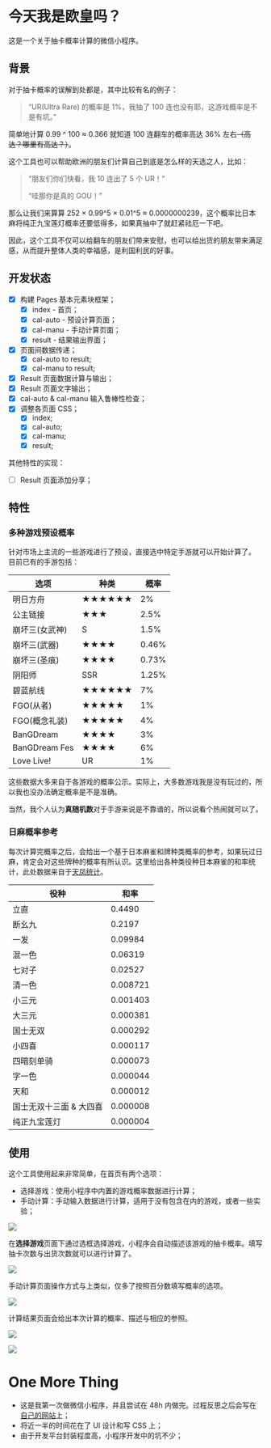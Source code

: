 


# 今天我是欧皇吗？
这是一个关于抽卡概率计算的微信小程序。

## 背景

对于抽卡概率的误解到处都是，其中比较有名的例子：

> “UR(Ultra Rare) 的概率是 1%，我抽了 100 连也没有耶，这游戏概率是不是有坑。”

简单地计算 0.99 ^ 100 ≈ 0.366 就知道 100 连翻车的概率高达 36% 左右~~（高达？哪里有高达？）~~。

这个工具也可以帮助欧洲的朋友们计算自己到底是怎么样的天选之人，比如：

> “朋友们你们快看，我 10 连出了 5 个 UR！”
>
> “哇那你是真的 GOU！”

那么让我们来算算 252 × 0.99^5 × 0.01^5 ≈ 0.0000000239，这个概率比日本麻将纯正九宝莲灯概率还要低得多，如果真抽中了就赶紧祛厄一下吧。

因此，这个工具不仅可以给翻车的朋友们带来安慰，也可以给出货的朋友带来满足感，从而提升整体人类的幸福感，是利国利民的好事。

## 开发状态

- [x] 构建 Pages 基本元素块框架；
  - [x] index - 首页；
  - [x] cal-auto - 预设计算页面；
  - [x] cal-manu - 手动计算页面；
  - [x] result - 结果输出界面；
- [x] 页面间数据传递；
  - [x] cal-auto to result;
  - [x] cal-manu to result;
- [x] Result 页面数据计算与输出；
- [x] Result 页面文字输出；
- [x] cal-auto & cal-manu 输入鲁棒性检查；
- [x] 调整各页面 CSS；
  - [x] index;
  - [x] cal-auto;
  - [x] cal-manu;
  - [x] result;

其他特性的实现：

- [ ] Result 页面添加分享；

## 特性

### 多种游戏预设概率

针对市场上主流的一些游戏进行了预设，直接选中特定手游就可以开始计算了。 目前已有的手游包括：

| 选项   | 种类 | 概率   |
| ------ | ------ | -----|
| 明日方舟 | ★★★★★★| 2% |
| 公主链接 | ★★★ | 2.5% |
| 崩坏三(女武神) | S | 1.5% |
| 崩坏三(武器) | ★★★★ | 0.46% |
| 崩坏三(圣痕) | ★★★★ | 0.73% |
| 阴阳师 | SSR | 1.25% |
| 碧蓝航线 | ★★★★★★ | 7% |
| FGO(从者) | ★★★★★ | 1% |
| FGO(概念礼装) | ★★★★★ | 4% |
| BanGDream | ★★★★ | 3% |
| BanGDream Fes | ★★★★ | 6% |
| Love Live! | UR | 1% |

这些数据大多来自于各游戏的概率公示。实际上，大多数游戏我是没有玩过的，所以我也没办法确定概率是不是准确。

当然，我个人认为**真随机数**对于手游来说是不靠谱的，所以说看个热闹就可以了。

### 日麻概率参考

每次计算完概率之后，会给出一个基于日本麻雀和牌种类概率的参考，如果玩过日麻，肯定会对这些牌种的概率有所认识。这里给出各种类役种日本麻雀的和率统计，此处数据来自于[天凤统计](http://tenhou.net/sc/prof.html)。

| 役种   | 和率   |
| ------ | ------ |
| 立直   | 0.4490 |
| 断幺九 | 0.2197 |
| 一发 | 0.09984 |
| 混一色 | 0.06319 |
| 七对子 | 0.02527 |
| 清一色 | 0.008721 |
| 小三元 | 0.001403 |
| 大三元 | 0.000381 |
| 国士无双 | 0.000292 |
| 小四喜 | 0.000117 |
| 四暗刻单骑 | 0.000073 |
| 字一色 | 0.000044 |
| 天和 | 0.000012 |
| 国士无双十三面 & 大四喜 | 0.000008 |
| 纯正九宝莲灯 | 0.000004 |

## 使用

这个工具使用起来非常简单，在首页有两个选项：

- 选择游戏：使用小程序中内置的游戏概率数据进行计算；
- 手动计算：手动输入数据进行计算，适用于没有包含在内的游戏，或者一些实验；

![](https://github.com/chuanbohua/wxapp-am-i-lucky/blob/master/result/index.PNG?raw=true)

在**选择游戏**页面下通过选框选择游戏，小程序会自动描述该游戏的抽卡概率。填写抽卡次数与出货次数就可以进行计算了。

![](https://github.com/chuanbohua/wxapp-am-i-lucky/blob/master/result/cal-auto.PNG?raw=true)

手动计算页面操作方式与上类似，仅多了按照百分数填写概率的选项。

![](https://github.com/chuanbohua/wxapp-am-i-lucky/blob/master/result/cal-manu.PNG?raw=true)

计算结果页面会给出本次计算的概率、描述与相应的参照。

![](https://github.com/chuanbohua/wxapp-am-i-lucky/blob/master/result/result-1.PNG?raw=true)

![](https://github.com/chuanbohua/wxapp-am-i-lucky/blob/master/result/result-6.PNG?raw=true)

# One More Thing

- 这是我第一次做微信小程序，并且尝试在 48h 内做完。过程反思之后会写在[自己的网站](https://timegg.top)上；
- 将近一半的时间花在了 UI 设计和写 CSS 上；
- 由于开发平台封装程度高，小程序开发中的坑不少；